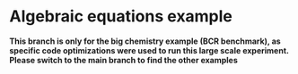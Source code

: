 # Algebraic equations example

**This branch is only for the big chemistry example (BCR benchmark), as specific code optimizations were used to run this large scale experiment. Please switch to the main branch to find the other examples**